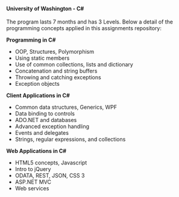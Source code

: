 #### University of Washington - C# ####

The program lasts 7 months and has 3 Levels. Below a detail of the programming concepts applied in this assignments repository:

**Programming in C#**

- OOP, Structures, Polymorphism
- Using static members
- Use of common collections, lists and dictionary
- Concatenation and string buffers
- Throwing and catching exceptions
- Exception objects

**Client Applications in C#**

- Common data structures, Generics, WPF
- Data binding to controls
- ADO.NET and databases
- Advanced exception handling
- Events and delegates
- Strings, regular expressions, and collections


**Web Applications in C#**

- HTML5 concepts, Javascript
- Intro to jQuery
- ODATA, REST, JSON, CSS 3
- ASP.NET MVC
- Web services

